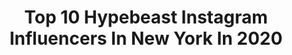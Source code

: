 ---
title: Top 10 Hypebeast Instagram Influencers In New York In 2020
description: >-
  Find top hypebeast Instagram influencers in New York in 2020. Most popular hashtags: #newyork #ig #portrait #hypebeast.
platform: Instagram
profiles:
  - username: "tomer_telias"
    fullname: >-
      Tomer Telias
    location: "United States"
    followers: 49275
    engagement: 359
    commentsToLikes: 0.014526
    id: ck5btaijefm770i11622o6ncj
    verified: false
    hashtags: "#hypebeast, #newyork, #predator, #daretocreate"
  - username: "evan_nowak_"
    fullname: >-
      TRAVEL 🌎 EVAN  NOWAK
    location: "United States"
    followers: 4277
    engagement: 1669
    commentsToLikes: 0.053662
    id: ck0u9ga9b9pfh0i19kk5bucoy
    verified: false
    hashtags: "#coastline, #waterfallwednesday, #amongthewild, #longexposureshots"
  - username: "pierofederico__"
    fullname: >-
      𝐏𝐈𝐄𝐑𝐎 𝐅.
    location: "United States"
    followers: 6226
    engagement: 1553
    commentsToLikes: 0.106977
    id: ck0tvn1lkbyvu0i19l5s2tv0a
    verified: false
    hashtags: "#blacksea, #traveltheworld, #photogirl, #thisisnewyorkcity"
  - username: "thecravingscurator"
    fullname: >-
      The Cravings Curator
    location: "United States"
    followers: 26494
    engagement: 325
    commentsToLikes: 0.034932
    id: ck14hla8aavvi0i192ff9ymm1
    verified: false
    hashtags: "#passportready, #vsco, #beautifuldestinations, #foodblogger"
  - username: "portsbyady"
    fullname: >-
      ＡＤＹ
    location: "United States"
    followers: 77257
    engagement: 203
    commentsToLikes: 0.031578
    id: ck5cabqxxd48z0i11zqtzwfgg
    verified: false
    hashtags: "#exklusive, #newyorkigers, #nikonffa, #hypebeast"
  - username: "andrewmvson"
    fullname: >-
      Andrew Mason | Photographer
    location: "United States"
    followers: 21043
    engagement: 352
    commentsToLikes: 0.060635
    id: ck5q3ss6dm9o70i118o7ce9kr
    verified: false
    hashtags: "#newyorknewyork, #meistershotz, #90210, #unknownperspectives"
  - username: "chasestash"
    fullname: >-
      CHA$E
    location: "United States"
    followers: 22808
    engagement: 445
    commentsToLikes: 0.028937
    id: ck5zxy1z38vgr0i14qa5ohtb2
    verified: true
    hashtags: "#balenciagatriples, #outfitinspiration, #outfits, #stussy"
  - username: "one12community"
    fullname: >-
      The 1:12 Scale Community
    location: "United States"
    followers: 18626
    engagement: 314
    commentsToLikes: 0.021260
    id: ck6tprly0m5xb0j71v28cd0m9
    verified: false
    hashtags: "#toyphoto, #hottoys, #batmantoys, #xmen"
  - username: "kea.iu"
    fullname: >-
      
    location: "United States"
    followers: 3301
    engagement: 1845
    commentsToLikes: 0.115077
    id: ck0u7cq6w4f4a0i19sh97qzqw
    verified: false
    hashtags: "#slander, #edmfest, #extreme, #cancun"
  - username: "ricp2206"
    fullname: >-
      Ricardo
    location: "United States"
    followers: 20573
    engagement: 369
    commentsToLikes: 0.021858
    id: ck5c41qnt0gsm0i11ed88e80f
    verified: false
    hashtags: "#shotaward, #global, #chiarchitecture, #urbanosaires"
---